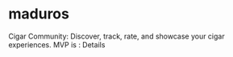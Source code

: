 # maduros
Cigar Community: Discover, track, rate, and showcase your cigar experiences.
MVP is :
Details
